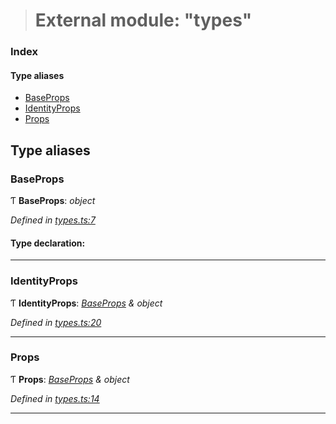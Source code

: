 > # External module: "types"

### Index

#### Type aliases

* [BaseProps](_types_.md#baseprops)
* [IdentityProps](_types_.md#identityprops)
* [Props](_types_.md#props)

## Type aliases

###  BaseProps

Ƭ **BaseProps**: *object*

*Defined in [types.ts:7](url)*

#### Type declaration:

___

###  IdentityProps

Ƭ **IdentityProps**: *[BaseProps](_types_.md#baseprops) & object*

*Defined in [types.ts:20](url)*

___

###  Props

Ƭ **Props**: *[BaseProps](_types_.md#baseprops) & object*

*Defined in [types.ts:14](url)*

___